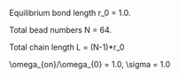 Equilibrium bond length r_0 = 1.0.

Total bead numbers N = 64.

Total chain length L = (N-1)*r_0

\omega_{on}/\omega_{0} = 1.0, \sigma = 1.0


